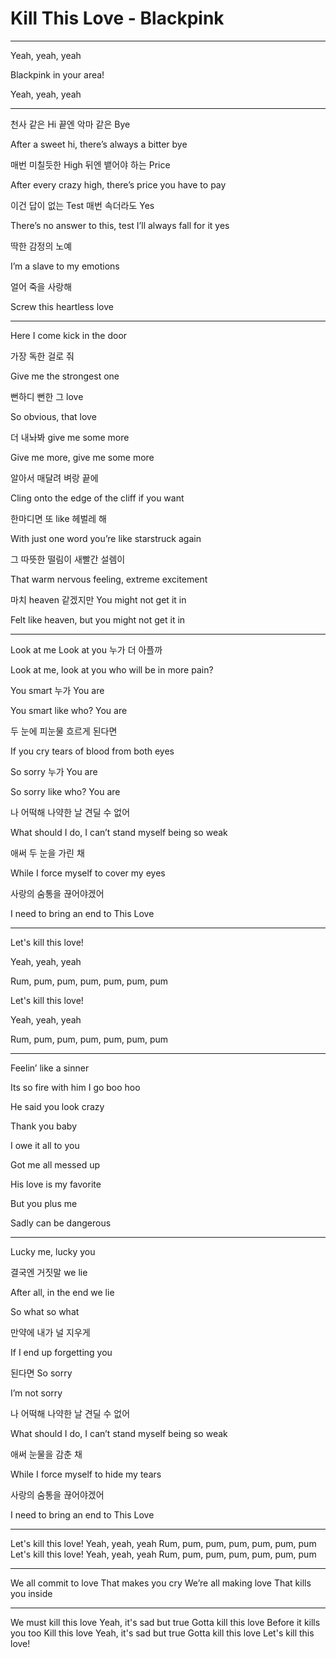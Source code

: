 # Kill This Love - Blackpink

---

Yeah, yeah, yeah

Blackpink in your area!

Yeah, yeah, yeah

---

천사 같은 Hi 끝엔 악마 같은 Bye

After a sweet hi, there’s always a bitter bye

매번 미칠듯한 High 뒤엔 뱉어야 하는 Price

After every crazy high, there’s price you have to pay

이건 답이 없는 Test 매번 속더라도 Yes

There’s no answer to this, test I’ll always fall for it yes

딱한 감정의 노예

I’m a slave to my emotions

얼어 죽을 사랑해

Screw this heartless love

---

Here I come kick in the door

가장 독한 걸로 줘

Give me the strongest one

뻔하디 뻔한 그 love

So obvious, that love

더 내놔봐 give me some more

Give me more, give me some more

알아서 매달려 벼랑 끝에

Cling onto the edge of the cliff if you want

한마디면 또 like 헤벌레 해

With just one word you’re like starstruck again

그 따뜻한 떨림이 새빨간 설렘이

That warm nervous feeling, extreme excitement

마치 heaven 같겠지만 You might not get it in

Felt like heaven, but you might not get it in

---

Look at me Look at you 누가 더 아플까

Look at me, look at you who will be in more pain?

You smart 누가 You are

You smart like who? You are

두 눈에 피눈물 흐르게 된다면

If you cry tears of blood from both eyes

So sorry 누가 You are

So sorry like who? You are

나 어떡해 나약한 날 견딜 수 없어

What should I do, I can’t stand myself being so weak

애써 두 눈을 가린 채

While I force myself to cover my eyes

사랑의 숨통을 끊어야겠어

I need to bring an end to This Love

---

Let's kill this love!

Yeah, yeah, yeah

Rum, pum, pum, pum, pum, pum, pum

Let's kill this love!

Yeah, yeah, yeah

Rum, pum, pum, pum, pum, pum, pum

---

Feelin’ like a sinner

Its so fire with him I go boo hoo

He said you look crazy

Thank you baby

I owe it all to you

Got me all messed up

His love is my favorite

But you plus me

Sadly can be dangerous

---

Lucky me, lucky you

결국엔 거짓말 we lie

After all, in the end we lie

So what so what

만약에 내가 널 지우게

If I end up forgetting you

된다면 So sorry

I’m not sorry

나 어떡해 나약한 날 견딜 수 없어

What should I do, I can’t stand myself being so weak

애써 눈물을 감춘 채

While I force myself to hide my tears

사랑의 숨통을 끊어야겠어

I need to bring an end to This Love

---

Let's kill this love!
Yeah, yeah, yeah
Rum, pum, pum, pum, pum, pum, pum
Let's kill this love!
Yeah, yeah, yeah
Rum, pum, pum, pum, pum, pum, pum

---

We all commit to love
That makes you cry
We’re all making love
That kills you inside

---

We must kill this love
Yeah, it's sad but true
Gotta kill this love
Before it kills you too
Kill this love
Yeah, it's sad but true
Gotta kill this love
Let's kill this love!

